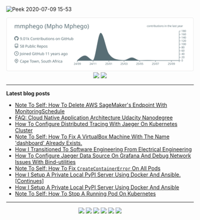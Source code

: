 ![Peek 2020-07-09 15-53](https://user-images.githubusercontent.com/7910856/87048834-84abea80-c1fc-11ea-9342-27b96a046ba4.gif)

<p  align="center">
  <img src="https://raw.githubusercontent.com/mmphego/mmphego/master/profile-summary-card-output/default/0-profile-details.svg" alt="github stats"></br>
  <img src="https://raw.githubusercontent.com/mmphego/mmphego/master/profile-summary-card-output/default/1-repos-per-language.svg">
  <img src="https://raw.githubusercontent.com/mmphego/mmphego/master/profile-summary-card-output/default/2-most-commit-language.svg"></br></p>

---

**Latest blog posts**
<!-- BLOG-POST-LIST:START -->
- [Note To Self: How To Delete AWS SageMaker's Endpoint With MonitoringSchedule](https://blog.mphomphego.co.za/blog/2021/10/29/Note-To-Self-How-to-delete-AWS-SageMakers-Endpoint-with-MonitoringSchedule.html)
- [FAQ: Cloud Native Application Architecture Udacity Nanodegree](https://blog.mphomphego.co.za/blog/2021/10/12/FAQ-Cloud-Native-Application-Architecture-Udacity-Nanodegree.html)
- [How To Configure Distributed Tracing With Jaeger On Kubernetes Cluster](https://blog.mphomphego.co.za/blog/2021/09/26/How-to-configure-distributed-tracing-with-Jaeger-on-kubernetes-cluster.html)
- [Note To Self: How To Fix A VirtualBox Machine With The Name 'dashboard' Already Exists.](https://blog.mphomphego.co.za/blog/2021/09/24/Note-To-Self-How-to-fix-a-VirtualBox-machine-with-the-name-dashboard-already-exists.html)
- [How I Transitioned To Software Engineering From Electrical Engineering](https://blog.mphomphego.co.za/blog/2021/09/03/How-I-transitioned-to-Software-Engineering-from-Electrical-Engineering.html)
- [How To Configure Jaeger Data Source On Grafana And Debug Network Issues With Bind-utilities](https://blog.mphomphego.co.za/blog/2021/07/25/How-to-configure-Jaeger-Data-source-on-Grafana-and-debug-network-issues-with-Bind-utilities.html)
- [Note To Self: How To Fix `CreateContainerError` On All Pods](https://blog.mphomphego.co.za/blog/2021/07/12/Note-To-Self-How-to-fix-CreateContainerError-on-all-pods.html)
- [How I Setup A Private Local PyPI Server Using Docker And Ansible. [Continues]](https://blog.mphomphego.co.za/blog/2021/06/16/How-I-setup-a-private-PyPI-server-using-Docker-and-Ansible-Continues.html)
- [How I Setup A Private Local PyPI Server Using Docker And Ansible](https://blog.mphomphego.co.za/blog/2021/06/15/How-I-setup-a-private-PyPI-server-using-Docker-and-Ansible.html)
- [Note To Self: How To Stop A Running Pod On Kubernetes](https://blog.mphomphego.co.za/blog/2021/05/18/Note-To-Self-How-to-stop-a-running-pod-on-kubernetes.html)
<!-- BLOG-POST-LIST:END -->

---

<p  align="center">
<a href= "https://blog.mphomphego.co.za/"><img src="https://img.icons8.com/material-outlined/26/000000/ball-point-pen.png"/></a>
<a href= "https://www.linkedin.com/in/mphomphego/"><img src="https://img.icons8.com/material-outlined/30/000000/linkedin.png"/></a>
<a href= "https://www.youtube.com/c/MphoMphego1"><img src="https://img.icons8.com/material-outlined/30/000000/youtube.png"/></a>
<a href= "https://dev.to/mmphego"><img src="https://img.icons8.com/windows/32/000000/dev.png"/></a>
<a href= "https://twitter.com/mphomphego"><img src="https://img.icons8.com/material-outlined/30/000000/twitter.png"/></a>
<a href= "https://tiktok.com/@mmphego"><img src="https://img.icons8.com/material-outlined/30/000000/tiktok.png"/></a>
</p>
